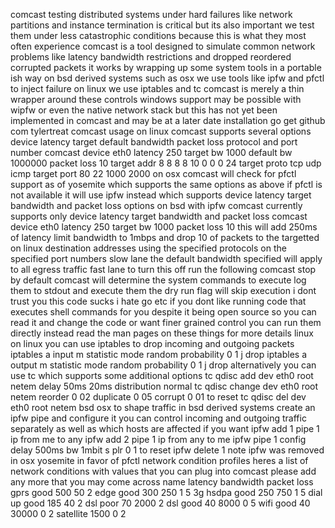 comcast testing distributed systems under hard failures like network partitions and instance termination is critical but its also important we test them under less catastrophic conditions because this is what they most often experience comcast is a tool designed to simulate common network problems like latency bandwidth restrictions and dropped reordered corrupted packets it works by wrapping up some system tools in a portable ish way on bsd derived systems such as osx we use tools like ipfw and pfctl to inject failure on linux we use iptables and tc comcast is merely a thin wrapper around these controls windows support may be possible with wipfw or even the native network stack but this has not yet been implemented in comcast and may be at a later date installation go get github com tylertreat comcast usage on linux comcast supports several options device latency target default bandwidth packet loss protocol and port number comcast device eth0 latency 250 target bw 1000 default bw 1000000 packet loss 10 target addr 8 8 8 8 10 0 0 0 24 target proto tcp udp icmp target port 80 22 1000 2000 on osx comcast will check for pfctl support as of yosemite which supports the same options as above if pfctl is not available it will use ipfw instead which supports device latency target bandwidth and packet loss options on bsd with ipfw comcast currently supports only device latency target bandwidth and packet loss comcast device eth0 latency 250 target bw 1000 packet loss 10 this will add 250ms of latency limit bandwidth to 1mbps and drop 10 of packets to the targetted on linux destination addresses using the specified protocols on the specified port numbers slow lane the default bandwidth specified will apply to all egress traffic fast lane to turn this off run the following comcast stop by default comcast will determine the system commands to execute log them to stdout and execute them the dry run flag will skip execution i dont trust you this code sucks i hate go etc if you dont like running code that executes shell commands for you despite it being open source so you can read it and change the code or want finer grained control you can run them directly instead read the man pages on these things for more details linux on linux you can use iptables to drop incoming and outgoing packets iptables a input m statistic mode random probability 0 1 j drop iptables a output m statistic mode random probability 0 1 j drop alternatively you can use tc which supports some additional options tc qdisc add dev eth0 root netem delay 50ms 20ms distribution normal tc qdisc change dev eth0 root netem reorder 0 02 duplicate 0 05 corrupt 0 01 to reset tc qdisc del dev eth0 root netem bsd osx to shape traffic in bsd derived systems create an ipfw pipe and configure it you can control incoming and outgoing traffic separately as well as which hosts are affected if you want ipfw add 1 pipe 1 ip from me to any ipfw add 2 pipe 1 ip from any to me ipfw pipe 1 config delay 500ms bw 1mbit s plr 0 1 to reset ipfw delete 1 note ipfw was removed in osx yosemite in favor of pfctl network condition profiles heres a list of network conditions with values that you can plug into comcast please add any more that you may come across name latency bandwidth packet loss gprs good 500 50 2 edge good 300 250 1 5 3g hsdpa good 250 750 1 5 dial up good 185 40 2 dsl poor 70 2000 2 dsl good 40 8000 0 5 wifi good 40 30000 0 2 satellite 1500 0 2